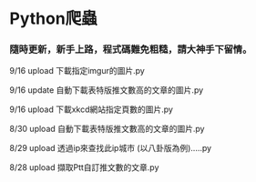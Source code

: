 # Python爬蟲
### 隨時更新，新手上路，程式碼難免粗糙，請大神手下留情。

9/16 upload 下載指定imgur的圖片.py

9/16 update 自動下載表特版推文數高的文章的圖片.py

9/16 upload 下載xkcd網站指定頁數的圖片.py

8/30 upload 自動下載表特版推文數高的文章的圖片.py

8/29 upload 透過ip來查找此ip城市 (以八卦版為例).....py

8/28 upload 擷取Ptt自訂推文數的文章.py

